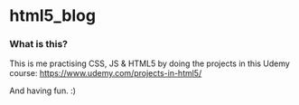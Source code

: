 html5_blog
==========
### What is this?
This is me practising CSS, JS & HTML5 by doing the projects in this Udemy course: https://www.udemy.com/projects-in-html5/

And having fun. :)
